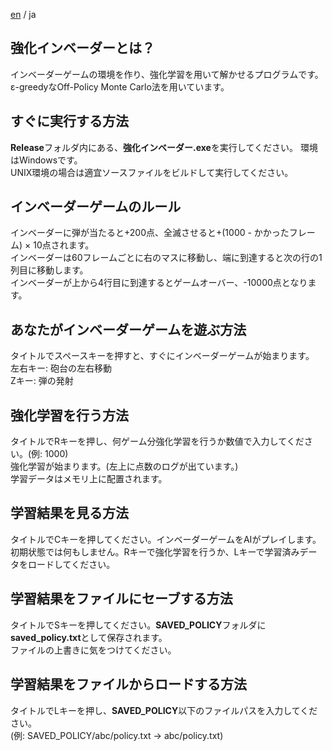 [en](README.md) / ja

## 強化インベーダーとは？
インベーダーゲームの環境を作り、強化学習を用いて解かせるプログラムです。<br>
ε-greedyなOff-Policy Monte Carlo法を用いています。

## すぐに実行する方法
**Release**フォルダ内にある、**強化インベーダー.exe**を実行してください。 環境はWindowsです。<br>
UNIX環境の場合は適宜ソースファイルをビルドして実行してください。

## インベーダーゲームのルール
インベーダーに弾が当たると+200点、全滅させると+(1000 - かかったフレーム) × 10点されます。<br>
インベーダーは60フレームごとに右のマスに移動し、端に到達すると次の行の1列目に移動します。<br>
インベーダーが上から4行目に到達するとゲームオーバー、-10000点となります。

## あなたがインベーダーゲームを遊ぶ方法
タイトルでスペースキーを押すと、すぐにインベーダーゲームが始まります。<br>
左右キー:   砲台の左右移動<br>
Zキー:      弾の発射

## 強化学習を行う方法
タイトルでRキーを押し、何ゲーム分強化学習を行うか数値で入力してください。(例: 1000)<br>
強化学習が始まります。(左上に点数のログが出ています。)<br>
学習データはメモリ上に配置されます。

## 学習結果を見る方法
タイトルでCキーを押してください。インベーダーゲームをAIがプレイします。<br>
初期状態では何もしません。Rキーで強化学習を行うか、Lキーで学習済みデータをロードしてください。

## 学習結果をファイルにセーブする方法
タイトルでSキーを押してください。**SAVED_POLICY**フォルダに**saved_policy.txt**として保存されます。<br>
ファイルの上書きに気をつけてください。

## 学習結果をファイルからロードする方法
タイトルでLキーを押し、**SAVED_POLICY**以下のファイルパスを入力してください。<br>
(例: SAVED_POLICY/abc/policy.txt → abc/policy.txt)